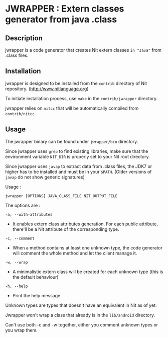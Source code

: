 # JWRAPPER : Extern classes generator from java .class
## Description
jwrapper is a code generator that creates Nit extern classes `in "Java"` from .class files.

## Installation
jwrapper is designed to be installed from the `contrib` directory of Nit repository. (http://www.nitlanguage.org)

To initiate installation process, use `make` in the `contrib/jwrapper` directory.

jwrapper relies on `nitcc` that will be automatically compiled from `contrib/nitcc`.

## Usage
The jwrapper binary can be found under `jwrapper/bin` directory.

Since jwrapper uses `grep` to find existing libraries, make sure that the environment variable `NIT_DIR` is properly set to your Nit root directory.

Since jwrapper uses `javap` to extract data from .class files, the JDK7 or higher has to be installed and must be in your `$PATH`. (Older versions of `javap` do not show generic signatures)

Usage :

	jwrapper [OPTIONS] JAVA_CLASS_FILE NIT_OUTPUT_FILE

The options are :

`-a, --with-attributes`

* It enables extern class attributes generation. For each public attribute, there'll be a Nit attribute of the corresponding type.

`-c, --comment`

* When a method contains at least one unknown type, the code generator will comment the whole method and let the client manage it.

`-w, --wrap`

* A minimalistic extern class will be created for each unknown type (this is the default behaviour)

`-h, --help`

* Print the help message

Unknown types are types that doesn't have an equivalent in Nit as of yet.

Jwrapper won't wrap a class that already is in the `lib/android` directory.

Can't use both -c and -w together, either you comment unknown types or you wrap them.
